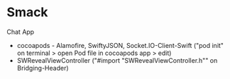 # Smack
Chat App

- cocoapods - Alamofire, SwiftyJSON, Socket.IO-Client-Swift ("pod init" on terminal > open Pod file in cocoapods app > edit)
- SWRevealViewController ("#import "SWRevealViewController.h"" on Bridging-Header)
